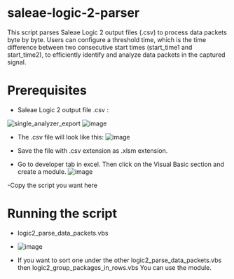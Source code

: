 # saleae-logic-2-parser
This script parses Saleae Logic 2 output files (.csv) to process data packets byte by byte. Users can configure a threshold time, which is the time difference between two consecutive start times (start_time1 and start_time2), to efficiently identify and analyze data packets in the captured signal.

# Prerequisites

- Saleae Logic 2 output file .csv :

 ![single_analyzer_export](https://github.com/user-attachments/assets/18965817-b1fc-40b8-8e0f-0386883cf837)
 ![image](https://github.com/user-attachments/assets/bb06500b-28b0-4277-867a-cfaa34968bff)

- The .csv file will look like this:
  ![image](https://github.com/user-attachments/assets/868b117e-bd9b-47e0-a26b-f5d70e095efa)

  
- Save the file with .csv extension as .xlsm extension.
- Go to developer tab in excel. Then click on the Visual Basic section and create a module.
  ![image](https://github.com/user-attachments/assets/973a3e29-8001-4023-adc7-adfbaf51ecc0)

-Copy the script you want here

# Running the script

- logic2_parse_data_packets.vbs
- ![image](https://github.com/user-attachments/assets/10631cb5-60ab-4069-ba3b-ab6c0a5628c4)

- If you want to sort one under the other logic2_parse_data_packets.vbs then logic2_group_packages_in_rows.vbs
You can use the module.



  
  
